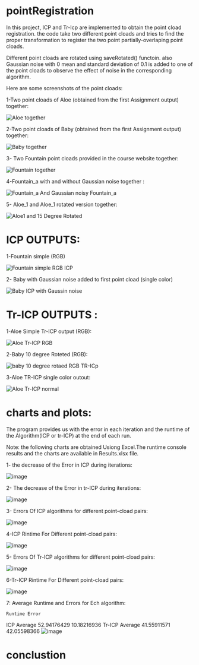 # pointRegistration

In this project, ICP and Tr-Icp are implemented to obtain the point cload registration.
the code take two different point cloads and tries to find the proper transformation to register the two point partially-overlaping point cloads.

Different point cloads are rotated using  saveRotated() functoin. also Gaussian noise with 0 mean and standard deviation of 0.1 is added to one of the point cloads to observe the effect of noise in the corresponding algorithm.

Here are some screenshots of the point cloads:

1-Two point cloads of Aloe (obtained from the first Assignment output) together:

![Aloe together](https://user-images.githubusercontent.com/72257286/151468725-723c5bd1-016b-4094-9b3f-51d43edd8554.png)


2-Two point cloads of Baby (obtained from the first Assignment output) together:


![Baby together](https://user-images.githubusercontent.com/72257286/151468764-7ca5ba36-2a1b-40d4-96e7-f2e9c34380bb.png)


3- Two Fountain point cloads provided in the course website together:

![Fountain together](https://user-images.githubusercontent.com/72257286/151468805-bcdee56a-38a4-49e3-9201-0c14620bede1.png)


4-Fountain_a with and without Gaussian noise together :

![Fountain_a And Gaussian noisy Fountain_a ](https://user-images.githubusercontent.com/72257286/151469308-09214a5d-3af1-40fb-acfd-e3acdef480d9.png)

5- Aloe_1 and Aloe_1 rotated version together:

![Aloe1 and 15 Degree Rotated ](https://user-images.githubusercontent.com/72257286/151469372-39c4fa07-15e0-42fa-a1d3-7afff04fb673.png)


# ICP OUTPUTS:

1-Fountain simple (RGB)

![Fountain simple RGB ICP ](https://user-images.githubusercontent.com/72257286/151468855-0f23ad18-86f9-4ec9-af04-5780d16f2817.png)

2- Baby with Gaussian noise added to first point cload (single color)

![Baby ICP with Gaussin noise](https://user-images.githubusercontent.com/72257286/151469078-27ce5760-5bf0-46ec-91a8-3550872e8bba.png)



# Tr-ICP OUTPUTS :

1-Aloe Simple Tr-ICP output (RGB):


![Aloe Tr-ICP RGB](https://user-images.githubusercontent.com/72257286/151469133-90349664-62b7-4a9b-ac57-820206a32814.png)

2-Baby 10 degree Roteted (RGB):

![baby 10 degree rotaed RGB TR-ICp  ](https://user-images.githubusercontent.com/72257286/151469175-88d8b9a9-d53d-40a9-b14b-bd0f9a0db5dd.png)


3-Aloe TR-ICP single color outout:


![Aloe Tr-ICP normal ](https://user-images.githubusercontent.com/72257286/151469524-5e5b4f40-14b9-4cc7-bf55-5ddc61a68bff.png)



# charts and plots:
The program provides us with the error in each iteration and the runtime of the Algorithm(ICP or tr-ICP) at the end of each run.

Note: the following charts are obtained Usiong Excel.The runtime console results and the charts are available in Results.xlsx file.

1- the decrease of the Error in ICP during iterations:

![image](https://user-images.githubusercontent.com/72257286/151469849-668c0c63-af44-48c7-9b2c-1bf743d2d055.png)


2- The decrease of the Error in tr-ICP during iterations:


![image](https://user-images.githubusercontent.com/72257286/151469974-4ddbf290-8c85-4a69-acbf-9a302701f037.png)


3- Errors Of ICP algorithms for different point-cload pairs:

![image](https://user-images.githubusercontent.com/72257286/151470135-2fae530f-94fa-4d44-a2ac-1392fa475a38.png)


4-ICP Rintime For Different point-cload pairs:

![image](https://user-images.githubusercontent.com/72257286/151470197-a879dcb2-cc76-4059-964a-9b691b415070.png)


5- Errors Of Tr-ICP algorithms for different point-cload pairs:

![image](https://user-images.githubusercontent.com/72257286/151470237-12a86060-2d35-4e98-92c8-0faee1e57445.png)


6-Tr-ICP Rintime For Different point-cload pairs:

![image](https://user-images.githubusercontent.com/72257286/151470292-a91a0dba-7a43-4629-b0d5-828d1e0e9897.png)


7: Average Runtime and Errors for Ech algorithm:

	Runtime	Error
ICP Average	52.94176429	10.18216936
Tr-ICP Average 	41.55911571	42.05598366
![image](https://user-images.githubusercontent.com/72257286/151470395-19bceb39-254b-4cbd-9f6a-51f48309a16a.png)



# conclustion















